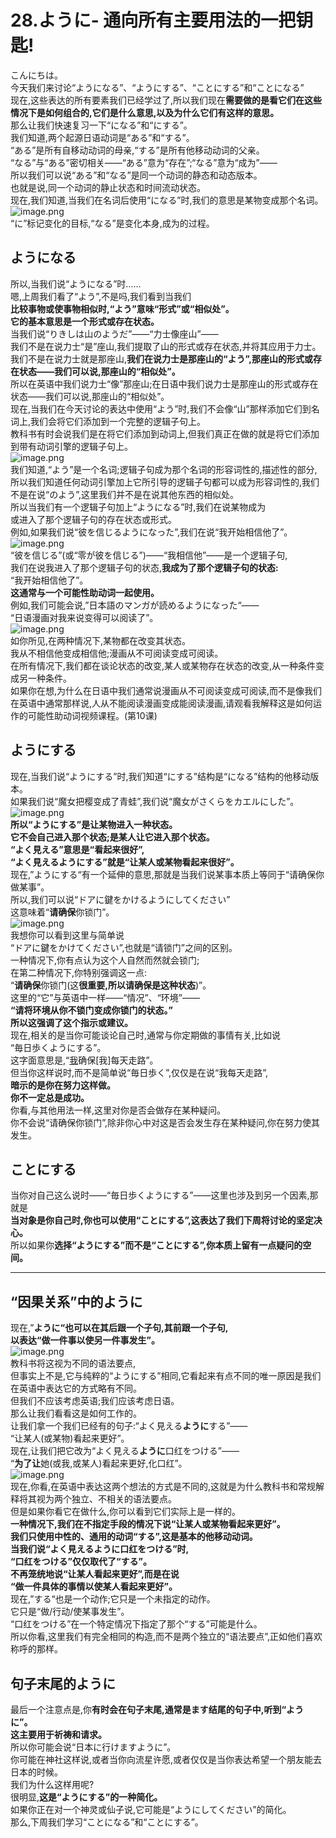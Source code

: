 # 28.ように- 通向所有主要用法的一把钥匙!

こんにちは。<br />今天我们来讨论“ようになる”、“ようにする”、“ことにする”和“ことになる”<br />现在,这些表达的所有要素我们已经学过了,所以我们现在**需要做的是看它们在这些情况下是如何组合的,它们是什么意思,以及为什么它们有这样的意思。**<br />那么让我们快速复习一下“になる”和“にする”。<br />我们知道,两个起源日语动词是“ある”和“する”。<br />“ある”是所有自移动动词的母亲,“する”是所有他移动动词的父亲。<br />“なる”与“ある”密切相关——“ある”意为“存在”;“なる”意为“成为”——<br />所以我们可以说“ある”和“なる”是同一个动词的静态和动态版本。<br />也就是说,同一个动词的静止状态和时间流动状态。<br />现在,我们知道,当我们在名词后使用“になる”时,我们的意思是某物变成那个名词。<br />![image.png](https://cdn.nlark.com/yuque/0/2023/png/1179742/1694737260732-0149d0ae-c5bf-46d6-a1d7-883dc405d724.png#averageHue=%23f4f2f1&clientId=ue6f89ed7-6f24-4&from=paste&height=314&id=uc732fecf&originHeight=393&originWidth=715&originalType=binary&ratio=1.25&rotation=0&showTitle=false&size=172536&status=done&style=none&taskId=udd07bd7e-e897-4925-a4cb-02f9b2edde4&title=&width=572)<br />“に”标记变化的目标,“なる”是变化本身,成为的过程。
## ようになる
所以,当我们说“ようになる”时......<br />嗯,上周我们看了“よう”,不是吗,我们看到当我们<br />**比较事物或使事物相似时,“よう”意味“形式”或“相似处”。<br />它的基本意思是一个形式或存在状态。**<br />当我们说“りきしは山のようだ”——“力士像座山”——<br />我们不是在说力士“是”座山,我们提取了山的形式或存在状态,并将其应用于力士。<br />我们不是在说力士就是那座山,**我们在说力士是那座山的“よう”,那座山的形式或存在状态——我们可以说,那座山的“相似处”。**<br />所以在英语中我们说力士“像”那座山;在日语中我们说力士是那座山的形式或存在状态——我们可以说,那座山的“相似处”。<br />现在,当我们在今天讨论的表达中使用“よう”时,我们不会像“山”那样添加它们到名词上,我们会将它们添加到一个完整的逻辑子句上。<br />教科书有时会说我们是在将它们添加到动词上,但我们真正在做的就是将它们添加到带有动词引擎的逻辑子句上。<br />![image.png](https://cdn.nlark.com/yuque/0/2023/png/1179742/1694737687512-002e7288-e9a0-4f0b-8456-02ed701f11fe.png#averageHue=%23e1dede&clientId=ue6f89ed7-6f24-4&from=paste&height=346&id=uf16910c1&originHeight=433&originWidth=751&originalType=binary&ratio=1.25&rotation=0&showTitle=false&size=208148&status=done&style=none&taskId=u335bac9b-1017-4c04-b34c-19f981f979e&title=&width=600.8)<br />我们知道,“よう”是一个名词;逻辑子句成为那个名词的形容词性的,描述性的部分,所以我们知道任何动词引擎加上它所引导的逻辑子句都可以成为形容词性的,我们不是在说“のよう”,这里我们并不是在说其他东西的相似处。<br />所以当我们有一个逻辑子句加上“ようになる”时,我们在说某物成为<br />或进入了那个逻辑子句的存在状态或形式。<br />例如,如果我们说“彼を信じるようになった”,我们在说“我开始相信他了”。<br />![image.png](https://cdn.nlark.com/yuque/0/2023/png/1179742/1694737712781-744ffebe-0754-47e2-bf56-9c8d79010d67.png#averageHue=%23e9e6e5&clientId=ue6f89ed7-6f24-4&from=paste&height=325&id=IFuMw&originHeight=406&originWidth=742&originalType=binary&ratio=1.25&rotation=0&showTitle=false&size=189613&status=done&style=none&taskId=u2e0bb8f6-6b79-447f-9e97-5be12cf6593&title=&width=593.6)<br />“彼を信じる”(或“零が彼を信じる”)——“我相信他”——是一个逻辑子句,<br />我们在说我进入了那个逻辑子句的状态,**我成为了那个逻辑子句的状态:**<br />“我开始相信他了”。<br />**这通常与一个可能性助动词一起使用。**<br />例如,我们可能会说,”日本語のマンガが読めるようになった“——<br />“日语漫画对我来说变得可以阅读了”。<br />![image.png](https://cdn.nlark.com/yuque/0/2023/png/1179742/1694737768826-a09a0eaa-93f6-4dc8-b489-e9f5ed7df194.png#averageHue=%23e5d16a&clientId=ue6f89ed7-6f24-4&from=paste&height=509&id=u341da459&originHeight=636&originWidth=754&originalType=binary&ratio=1.25&rotation=0&showTitle=false&size=378894&status=done&style=none&taskId=u7b41f3da-1b8b-491d-889e-10aac5afcac&title=&width=603.2)<br />如你所见,在两种情况下,某物都在改变其状态。<br />我从不相信他变成相信他;漫画从不可阅读变成可阅读。<br />在所有情况下,我们都在谈论状态的改变,某人或某物存在状态的改变,从一种条件变成另一种条件。<br />如果你在想,为什么在日语中我们通常说漫画从不可阅读变成可阅读,而不是像我们在英语中通常那样说,人从不能阅读漫画变成能阅读漫画,请观看我解释这是如何运作的可能性助动词视频课程。(第10课)

## ようにする

现在,当我们说“ようにする”时,我们知道“にする”结构是“になる”结构的他移动版本。<br />如果我们说“魔女把樱变成了青蛙”,我们说“魔女がさくらをカエルにした”。<br />![image.png](https://cdn.nlark.com/yuque/0/2023/png/1179742/1694737862889-32ae35b1-a744-4287-a8d6-ea4c28a37bca.png#averageHue=%23dcdcdb&clientId=ue6f89ed7-6f24-4&from=paste&height=199&id=uad79c216&originHeight=249&originWidth=786&originalType=binary&ratio=1.25&rotation=0&showTitle=false&size=87504&status=done&style=none&taskId=ua136a297-a5f7-47cd-8dc4-faa5ec0bcbd&title=&width=628.8)<br />**所以“ようにする”是让某物进入一种状态。<br />它不会自己进入那个状态;是某人让它进入那个状态。**<br />**“よく見える”意思是“看起来很好”,<br />“よく見えるようにする”就是“让某人或某物看起来很好”。**<br />现在,”ようにする“有一个延伸的意思,那就是当我们说某事本质上等同于“请确保你做某事”。<br />所以,我们可以说“ドアに鍵をかけるようにしてください”<br />这意味着“**请确保**你锁门”。<br />![image.png](https://cdn.nlark.com/yuque/0/2023/png/1179742/1694737943733-d93e6bf1-8e1f-4082-b24d-47f352b6dce3.png#averageHue=%23ede8e3&clientId=ue6f89ed7-6f24-4&from=paste&height=274&id=u339e0648&originHeight=342&originWidth=455&originalType=binary&ratio=1.25&rotation=0&showTitle=false&size=118133&status=done&style=none&taskId=uc687f67d-7c0c-4df2-aa8f-f9aeb147af9&title=&width=364)<br />我想你可以看到这里与简单说<br />“ドアに鍵をかけてください”,也就是“请锁门”之间的区别。<br />一种情况下,你有点认为这个人自然而然就会锁门;<br />在第二种情况下,你特别强调这一点:<br />“**请确保**你锁门(这**很重要,所以请确保是这种状态**)”。<br />这里的“它”与英语中一样——“情况”、“环境”——<br />**“请将环境从你不锁门变成你锁门的状态。”**<br />**所以这强调了这个指示或建议。**<br />现在,相关的是当你可能谈论自己时,通常与你定期做的事情有关,比如说<br />“毎日歩くようにする”。<br />这字面意思是,“[我](%E8%AF%95%E5%9B%BE)确保[我]每天走路”。<br />但当你这样说时,而不是简单说“毎日歩く”,仅仅是在说“我每天走路”,<br />**暗示的是你在努力这样做。**<br />**你不一定总是成功。**<br />你看,与其他用法一样,这里对你是否会做存在某种疑问。<br />你不会说“请确保你锁门”,除非你心中对这是否会发生存在某种疑问,你在努力使其发生。
## ことにする
当你对自己这么说时——“毎日歩くようにする”——这里也涉及到另一个因素,那就是<br />**当对象是你自己时,你也可以使用“ことにする”,这表达了我们下周将讨论的坚定决心。**<br />所以如果你**选择“ようにする”而不是“ことにする”,你本质上留有一点疑问的空间。**

---

## “因果关系”中的ように

现在,”**ように“也可以在其后跟一个子句,其前跟一个子句,<br />以表达“做一件事以使另一件事发生”。**<br />![image.png](https://cdn.nlark.com/yuque/0/2023/png/1179742/1694738300723-2e7969a8-f144-49b2-bc80-cfd72d719ba9.png#averageHue=%23f1e2d8&clientId=ue6f89ed7-6f24-4&from=paste&height=544&id=u79c2b469&originHeight=680&originWidth=780&originalType=binary&ratio=1.25&rotation=0&showTitle=false&size=364525&status=done&style=none&taskId=ua1f9c90f-2a53-4eae-a8f0-369cd041c85&title=&width=624)<br />教科书将这视为不同的语法要点,<br />但事实上不是,它与纯粹的“ようにする”相同,它看起来有点不同的唯一原因是我们在英语中表达它的方式略有不同。<br />但我们不应该考虑英语;我们应该考虑日语。<br />那么让我们看看这是如何工作的。<br />让我们拿一个我们已经有的句子:“よく見える**ように**する”——<br />“让某人(或某物)看起来更好”。<br />现在,让我们把它改为“よく見える**ように**口红をつける”——<br />“**为了让**她(或我,或某人)看起来更好,化口红”。<br />![image.png](https://cdn.nlark.com/yuque/0/2023/png/1179742/1694738489111-e316573a-88ac-45b8-a154-8bfa48b3e484.png#averageHue=%23ddd5ca&clientId=ue6f89ed7-6f24-4&from=paste&height=287&id=u656ca81e&originHeight=359&originWidth=765&originalType=binary&ratio=1.25&rotation=0&showTitle=false&size=186335&status=done&style=none&taskId=uddcb4bda-ed52-4d75-b719-727222ea5ee&title=&width=612)<br />现在,你看,在英语中表达这两个想法的方式是不同的,这就是为什么教科书和常规解释将其视为两个独立、不相关的语法要点。<br />但是如果你看它在做什么,你可以看到它们实际上是一样的。<br />**一种情况下,我们在不指定手段的情况下说“让某人或某物看起来更好”。<br />我们只使用中性的、通用的动词“する”,这是基本的他移动动词。**<br />**当我们说“よく見えるように口红をつける”时,<br />“口红をつける”仅仅取代了“する”。**<br />**不再笼统地说“让某人看起来更好”,而是在说<br />“做一件具体的事情以使某人看起来更好”。**<br />现在,”する“也是一个动作;它只是一个未指定的动作。<br />它只是“做/行动/使某事发生”。<br />“口红をつける”在一个特定情况下指定了那个“する”可能是什么。<br />所以你看,这里我们有完全相同的构造,而不是两个独立的“语法要点”,正如他们喜欢称呼的那样。

## 句子末尾的ように

最后一个注意点是,你**有时会在句子末尾,通常是ます结尾的句子中,听到“ように”。<br />这主要用于祈祷和请求。**<br />所以你可能会说“日本に行けますように”。<br />你可能在神社这样说,或者当你向流星许愿,或者仅仅是当你表达希望一个朋友能去日本的时候。<br />我们为什么这样用呢?<br />很明显,**这是“ようにする”的一种简化。**<br />如果你正在对一个神灵或仙子说,它可能是“ようにしてください”的简化。<br />那么,下周我们学习“ことになる”和“ことにする”。

